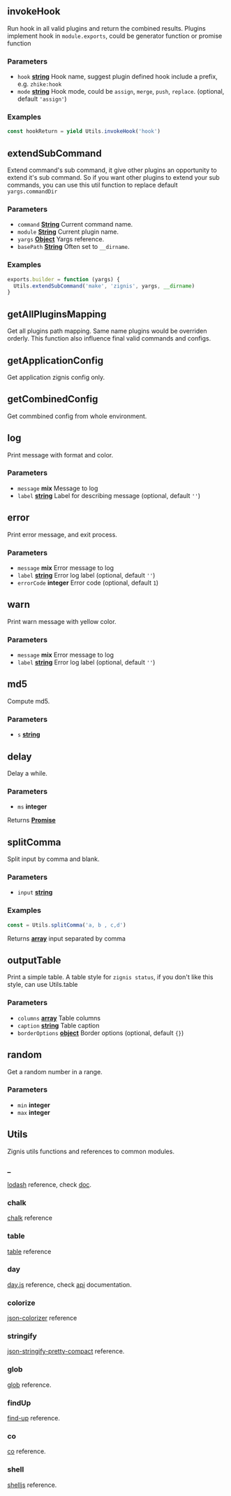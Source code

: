 <!-- Generated by documentation.js. Update this documentation by updating the source code. -->

## invokeHook

Run hook in all valid plugins and return the combined results.
Plugins implement hook in `module.exports`, could be generator function or promise function

### Parameters

-   `hook` **[string][1]** Hook name, suggest plugin defined hook include a prefix, e.g. `zhike:hook`
-   `mode` **[string][1]** Hook mode, could be `assign`, `merge`, `push`, `replace`. (optional, default `'assign'`)

### Examples

```javascript
const hookReturn = yield Utils.invokeHook('hook')
```

## extendSubCommand

Extend command's sub command, it give other plugins an opportunity to extend it's sub command.
So if you want other plugins to extend your sub commands, you can use this util function to replace default `yargs.commandDir`

### Parameters

-   `command` **[String][1]** Current command name.
-   `module` **[String][1]** Current plugin name.
-   `yargs` **[Object][2]** Yargs reference.
-   `basePath` **[String][1]** Often set to `__dirname`.

### Examples

```javascript
exports.builder = function (yargs) {
  Utils.extendSubCommand('make', 'zignis', yargs, __dirname)
}
```

## getAllPluginsMapping

Get all plugins path mapping.
Same name plugins would be overriden orderly.
This function also influence final valid commands and configs.

## getApplicationConfig

Get application zignis config only.

## getCombinedConfig

Get commbined config from whole environment.

## log

Print message with format and color.

### Parameters

-   `message` **mix** Message to log
-   `label` **[string][1]** Label for describing message (optional, default `''`)

## error

Print error message, and exit process.

### Parameters

-   `message` **mix** Error message to log
-   `label` **[string][1]** Error log label (optional, default `''`)
-   `errorCode` **integer** Error code (optional, default `1`)

## warn

Print warn message with yellow color.

### Parameters

-   `message` **mix** Error message to log
-   `label` **[string][1]** Error log label (optional, default `''`)

## md5

Compute md5.

### Parameters

-   `s` **[string][1]** 

## delay

Delay a while.

### Parameters

-   `ms` **integer** 

Returns **[Promise][3]** 

## splitComma

Split input by comma and blank.

### Parameters

-   `input` **[string][1]** 

### Examples

```javascript
const = Utils.splitComma('a, b , c,d')
```

Returns **[array][4]** input separated by comma

## outputTable

Print a simple table.
A table style for `zignis status`, if you don't like this style, can use Utils.table

### Parameters

-   `columns` **[array][4]** Table columns
-   `caption` **[string][1]** Table caption
-   `borderOptions` **[object][2]** Border options (optional, default `{}`)

## random

Get a random number in a range.

### Parameters

-   `min` **integer** 
-   `max` **integer** 

## Utils

Zignis utils functions and references to common modules.

### \_

[lodash][5] reference, check [doc][6].

### chalk

[chalk][7] reference

### table

[table][8] reference

### day

[day.js][9] reference, check [api][10] documentation.

### colorize

[json-colorizer][11] reference

### stringify

[json-stringify-pretty-compact][12] reference.

### glob

[glob][13] reference.

### findUp

[find-up][14] reference.

### co

[co][15] reference.

### shell

[shelljs][16] reference.

[1]: https://developer.mozilla.org/docs/Web/JavaScript/Reference/Global_Objects/String

[2]: https://developer.mozilla.org/docs/Web/JavaScript/Reference/Global_Objects/Object

[3]: https://developer.mozilla.org/docs/Web/JavaScript/Reference/Global_Objects/Promise

[4]: https://developer.mozilla.org/docs/Web/JavaScript/Reference/Global_Objects/Array

[5]: https://www.npmjs.com/package/lodash

[6]: https://lodash.com/docs

[7]: https://www.npmjs.com/package/chalk

[8]: https://www.npmjs.com/package/table

[9]: https://www.npmjs.com/package/dayjs

[10]: https://github.com/iamkun/dayjs/blob/HEAD/docs/en/API-reference.md

[11]: https://www.npmjs.com/package/json-colorizer

[12]: https://www.npmjs.com/package/json-stringify-pretty-compact

[13]: https://www.npmjs.com/package/glob

[14]: https://www.npmjs.com/package/find-up

[15]: https://www.npmjs.com/package/co

[16]: https://www.npmjs.com/package/shelljs
